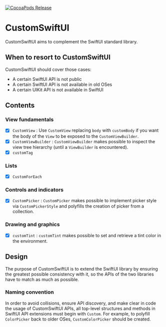 [![CocoaPods Release](https://github.com/lorenzofiamingo/customswiftui/actions/workflows/CocoaPods%20Release.yml/badge.svg)](https://github.com/lorenzofiamingo/customswiftui/actions/workflows/CocoaPods%20Release.yml)

# CustomSwiftUI

CustomSwiftUI aims to complement the SwiftUI standard library. 

## When to resort to CustomSwiftUI

CustomSwiftUI should cover those cases:
- A certain SwiftUI API is not public
- A certain SwiftUI API is not available in old OSes
- A certain UIKit API is not available in SwiftUI

## Contents

### View fundamentals
- [x] `CustomView`
: Use `CustomView` replacing `body` with `customBody` if you want the body of the `View` to be exposed to the `CustomViewBuilder`.
- [x] `CustomViewBuilder`
: `CustomViewBuilder` makes possible to inspect the view tree hierarchy (until a `ViewBuilder` is encountered).
- [x] `customTag`

### Lists
- [x] `CustomForEach`

### Controls and indicators
- [x] `CustomPicker`
: `CustomPicker` makes possible to implement picker style via `CustomPickerStyle` and polyfills the creation of picker from a collection.

### Drawing and graphics
- [x] `customTint`
: `customTint` makes possible to set and retrieve a tint color in the environment.

## Design

The purpose of CustomSwiftUI is to extend the SwiftUI library by ensuring the greatest possible consistency with it, so the APIs of the two libraries have to match as much as possible.

### Naming convention

In order to avoid collisions, ensure API discovery, and make clear in code the usage of CustomSwiftUI APIs, all top-level structures and methods in SwiftUI API extensions must begin with `Custom`.
For example, to polyfill `ColorPicker` back to older OSes, `CustomColorPicker` should be created.
